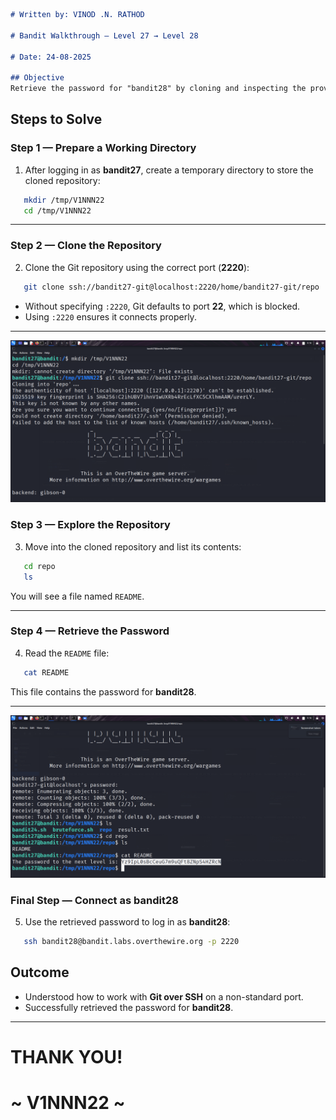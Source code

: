```markdown
# Written by: VINOD .N. RATHOD  

# Bandit Walkthrough — Level 27 → Level 28  

# Date: 24-08-2025  

## Objective  
Retrieve the password for "bandit28" by cloning and inspecting the provided "Git repository".  
```

## **Steps to Solve**

### Step 1 — Prepare a Working Directory

1. After logging in as **bandit27**, create a temporary directory to store the cloned repository:

```bash
   mkdir /tmp/V1NNN22
   cd /tmp/V1NNN22
```

---

### Step 2 — Clone the Repository

2. Clone the Git repository using the correct port (**2220**):

```bash
   git clone ssh://bandit27-git@localhost:2220/home/bandit27-git/repo
```

* Without specifying `:2220`, Git defaults to port **22**, which is blocked.
* Using `:2220` ensures it connects properly.

---

![Directory creation, Git clone with :2220, repository exploration](Assets/level-27.1.png)

### Step 3 — Explore the Repository

3. Move into the cloned repository and list its contents:

```bash
   cd repo
   ls
```

You will see a file named `README`.

---

### Step 4 — Retrieve the Password

4. Read the `README` file:

```bash
   cat README
```

This file contains the password for **bandit28**.

---

![README showing password](Assets/level-27.png)

### Final Step — Connect as bandit28

5. Use the retrieved password to log in as **bandit28**:

```bash
   ssh bandit28@bandit.labs.overthewire.org -p 2220
```

## **Outcome**

* Understood how to work with **Git over SSH** on a non-standard port.
* Successfully retrieved the password for **bandit28**.

---

# THANK YOU!

# \~ **V1NNN22** \~


